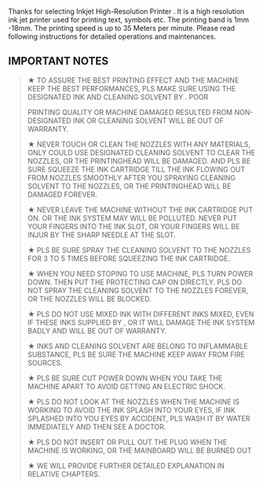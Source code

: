 Thanks for selecting Inkjet High-Resolution Printer . It is a high resolution ink jet printer used for printing text, symbols etc. The printing band is 1mm -18mm. The printing speed is up to 35 Meters per minute. Please read following instructions for detailed operations and maintenances.

## IMPORTANT NOTES

> ★ TO ASSURE THE BEST PRINTING EFFECT AND THE MACHINE KEEP THE BEST PERFORMANCES, PLS MAKE SURE USING THE DESIGNATED INK AND CLEANING SOLVENT BY . POOR
>
> PRINTING QUALITY OR MACHINE DAMAGED RESULTED FROM NON-DESIGNATED INK OR CLEANING SOLVENT WILL BE OUT OF WARRANTY.
>
> ★ NEVER TOUCH OR CLEAN THE NOZZLES WITH ANY MATERIALS, ONLY COULD USE DESIGNATED CLEANING SOLVENT TO CLEAR THE NOZZLES, OR THE PRINTINGHEAD WILL BE DAMAGED. AND PLS BE SURE SQUEEZE THE INK CARTRIDGE TILL THE INK FLOWING OUT FROM NOZZLES SMOOTHLY AFTER YOU SPRAYING CLEANING SOLVENT TO THE NOZZLES, OR THE PRINTINGHEAD WILL BE DAMAGED FOREVER.
>
> ★ NEVER LEAVE THE MACHINE WITHOUT THE INK CARTRIDGE PUT ON. OR THE INK SYSTEM MAY WILL BE POLLUTED. NEVER PUT YOUR FINGERS INTO THE INK SLOT, OR YOUR FINGERS WILL BE INJUR BY THE SHARP NEEDLE AT THE SLOT.
>
> ★ PLS BE SURE SPRAY THE CLEANING SOLVENT TO THE NOZZLES FOR 3 TO 5 TIMES BEFORE SQUEEZING THE INK CARTRIDGE.
>
> ★ WHEN YOU NEED STOPING TO USE MACHINE, PLS TURN POWER DOWN. THEN PUT THE PROTECTING CAP ON DIRECTLY. PLS DO NOT SPRAY THE CLEANING SOLVENT TO THE NOZZLES FOREVER, OR THE NOZZLES WILL BE BLOCKED.
>
> ★ PLS DO NOT USE MIXED INK WITH DIFFERENT INKS MIXED, EVEN IF THESE INKS SUPPLIED BY , OR IT WILL DAMAGE THE INK SYSTEM BADLY AND WILL BE OUT OF WARRANTY.
>
> ★ INKS AND CLEANING SOLVENT ARE BELONG TO INFLAMMABLE SUBSTANCE, PLS BE SURE THE MACHINE KEEP AWAY FROM FIRE SOURCES.
>
> ★ PLS BE SURE CUT POWER DOWN WHEN YOU TAKE THE MACHINE APART TO AVOID GETTING AN ELECTRIC SHOCK.
>
> ★ PLS DO NOT LOOK AT THE NOZZLES WHEN THE MACHINE IS WORKING TO AVOID THE INK SPLASH INTO YOUR EYES, IF INK SPLASHED INTO YOU EYES BY ACCIDENT, PLS WASH IT BY WATER IMMEDIATELY AND THEN SEE A DOCTOR.
>
> ★ PLS DO NOT INSERT OR PULL OUT THE PLUG WHEN THE MACHINE IS WORKING, OR THE MAINBOARD WILL BE BURNED OUT
>
> ★ WE WILL PROVIDE FURTHER DETAILED EXPLANATION IN RELATIVE CHAPTERS.
